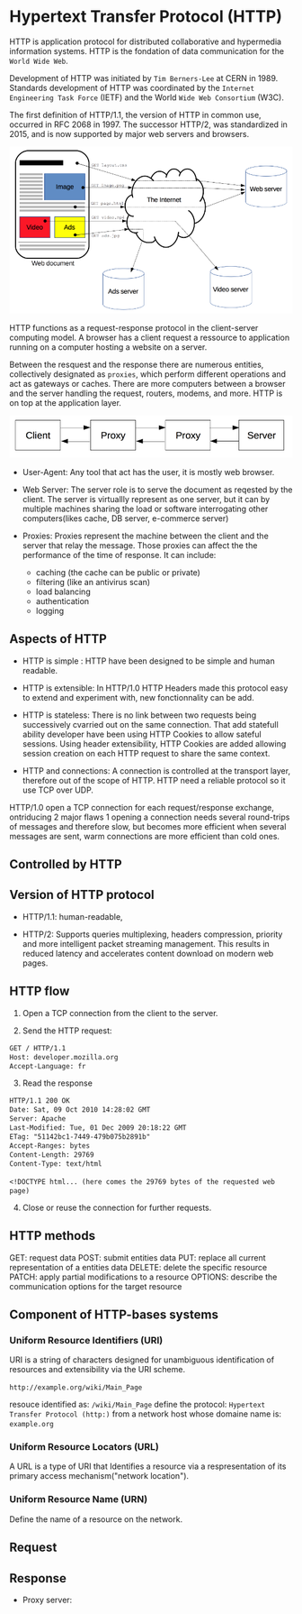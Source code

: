 # Hypertext Transfer Protocol (HTTP)

HTTP is application protocol for distributed collaborative and hypermedia information systems. HTTP is the fondation of data communication for the `World Wide Web`.

Development of HTTP was initiated by `Tim Berners-Lee` at CERN in 1989. Standards development of HTTP was coordinated by the `Internet Engineering Task Force` (IETF) and the World `Wide Web Consortium` (W3C).

The first definition of HTTP/1.1, the version of HTTP in common use, occurred in RFC 2068 in 1997. The successor HTTP/2, was standardized in 2015, and is now supported by major web servers and browsers.

![HTTP-request](./img/http_request.png)

HTTP functions as a request-response protocol in the client-server computing model. A browser has a client request a ressource to application running on a computer hosting a website on a server.

Between the resquest and the response there are numerous entities, collectively designated as `proxies`, which perform different operations and act as gateways or caches. There are more computers between a browser and the server handling the request, routers, modems, and more. HTTP is on top at the application layer.

![Client-Server](./img/Client-server-chain.png)

- User-Agent: Any tool that act has the user, it is mostly web browser.

- Web Server: The server role is to serve the document as reqested by the client. The server is virtuallly represent as one server, but it can by multiple machines sharing the load or software interrogating other computers(likes cache, DB server, e-commerce server)

- Proxies: Proxies represent the machine between the client and the server that relay the message. Those proxies can affect the the performance of the time of response. It can include:

  - caching (the cache can be public or private)
  - filtering (like an antivirus scan)
  - load balancing
  - authentication
  - logging


## Aspects of HTTP

- HTTP is simple : HTTP have been designed to be simple and human readable.

- HTTP is extensible: In HTTP/1.0 HTTP Headers made this protocol easy to extend and experiment with, new fonctionnality can be add.

- HTTP is stateless: There is no link between two requests being successively cvarried out on the same connection. That add statefull ability developer have been using HTTP Cookies to allow sateful sessions. Using header extensibility, HTTP Cookies are added allowing session creation on each HTTP request to share the same context.

- HTTP and connections: A connection is controlled at the transport layer, therefore out of the scope of HTTP. HTTP need a reliable protocol so it use TCP over UDP.

HTTP/1.0 open a TCP connection for each request/response exchange, ontriducing 2 major flaws 1 opening a connection needs several round-trips of messages and therefore slow, but becomes more efficient when several messages are sent, warm connections are more efficient than cold ones.

## Controlled by HTTP

## Version of HTTP protocol

* HTTP/1.1: human-readable,

* HTTP/2: Supports queries multiplexing, headers compression, priority and more intelligent packet streaming management. This results in reduced latency and accelerates content download on modern web pages.

## HTTP flow

1. Open a TCP connection from the client to the server.

2. Send the HTTP request:
```http header
GET / HTTP/1.1
Host: developer.mozilla.org
Accept-Language: fr
```

3. Read the response
```
HTTP/1.1 200 OK
Date: Sat, 09 Oct 2010 14:28:02 GMT
Server: Apache
Last-Modified: Tue, 01 Dec 2009 20:18:22 GMT
ETag: "51142bc1-7449-479b075b2891b"
Accept-Ranges: bytes
Content-Length: 29769
Content-Type: text/html

<!DOCTYPE html... (here comes the 29769 bytes of the requested web page)
```
4. Close or reuse the connection for further requests.

## HTTP methods

GET: request data
POST: submit entities data
PUT: replace all current representation of a entities data
DELETE: delete the specific resource
PATCH: apply partial modifications to a resource
OPTIONS: describe the communication options for the target resource

## Component of HTTP-bases systems

### Uniform Resource Identifiers (URI)

URI is a string of characters designed for unambiguous identification of resources and extensibility via the URI scheme.

`http://example.org/wiki/Main_Page`

resouce identified as: `/wiki/Main_Page`
define the protocol: `Hypertext Transfer Protocol (http:)`
from a network host whose domaine name is: `example.org`

### Uniform Resource Locators (URL)

A URL is a type of URI that Identifies a resource via a respresentation of its primary access mechanism("network location").

### Uniform Resource Name (URN)

Define the name of a resource on the network.

## Request

## Response

- Proxy server:
